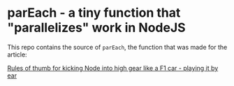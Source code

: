 # parEach - a tiny function that "parallelizes" work in NodeJS

This repo contains the source of `parEach`, the function that was made for the article:

[Rules of thumb for kicking Node into high gear like a F1 car - playing it by ear](https://sgolem.com/)
